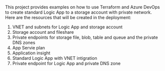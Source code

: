 This project provides examples on how to use Terraform and Azure DevOps to create standard Logic App to a storage account with private network.
Here are the resources that will be created in the deployment:
  1. VNET and subnets for Logic App and storage account
  2. Storage account and fileshare
  3. Private endpoints for storage file, blob, table and queue and the private DNS zones
  4. App Servie plan
  5. Application insight
  6. Standard Logic App with VNET intigration
  7. Private endpoint for Logic App and private DNS zone
